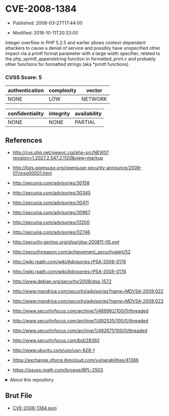 # CVE-2008-1384

- Published: 2008-03-27T17:44:00

- Modified: 2018-10-11T20:33:00

Integer overflow in PHP 5.2.5 and earlier allows context-dependent attackers to cause a denial of service and possibly have unspecified other impact via a printf format parameter with a large width specifier, related to the php_sprintf_appendstring function in formatted_print.c and probably other functions for formatted strings (aka *printf functions).

### CVSS Score: **5**

| authentication | complexity | vector |
| --- | --- | --- |
| NONE | LOW | NETWORK |

| confidentiality | integrity | availability |
| --- | --- | --- |
| NONE | NONE | PARTIAL |

## References

* http://cvs.php.net/viewvc.cgi/php-src/NEWS?revision=1.2027.2.547.2.1120&view=markup

* http://lists.opensuse.org/opensuse-security-announce/2008-07/msg00001.html

* http://secunia.com/advisories/30158

* http://secunia.com/advisories/30345

* http://secunia.com/advisories/30411

* http://secunia.com/advisories/30967

* http://secunia.com/advisories/31200

* http://secunia.com/advisories/32746

* http://security.gentoo.org/glsa/glsa-200811-05.xml

* http://securityreason.com/achievement_securityalert/52

* http://wiki.rpath.com/wiki/Advisories:rPSA-2008-0176

* http://wiki.rpath.com/wiki/Advisories:rPSA-2008-0178

* http://www.debian.org/security/2008/dsa-1572

* http://www.mandriva.com/security/advisories?name=MDVSA-2009:022

* http://www.mandriva.com/security/advisories?name=MDVSA-2009:023

* http://www.securityfocus.com/archive/1/489962/100/0/threaded

* http://www.securityfocus.com/archive/1/492535/100/0/threaded

* http://www.securityfocus.com/archive/1/492671/100/0/threaded

* http://www.securityfocus.com/bid/28392

* http://www.ubuntu.com/usn/usn-628-1

* https://exchange.xforce.ibmcloud.com/vulnerabilities/41386

* https://issues.rpath.com/browse/RPL-2503

<details>
<summary>About this repository</summary> 

  This repository is part of the project [Live Hack CVE](https://github.com/Live-Hack-CVE). Main website can be found [www.live-hack.org](https://www.live-hack.org) 
  
  Made by [Sn0wAlice](https://github.com/Sn0wAlice) for the people that care about security and need to have a feed of the latest CVEs. Hope you enjoy it, don't forget to star the repo and follow me on [Twitter](https://twitter.com/Sn0wAlice) and [Github](https://github.com/Sn0wAlice). And that is my [personnal website](https://www.alice-snow.me/)

  - [Home Page](https://github.com/Live-Hack-CVE)
  - [Framework](https://github.com/Live-Hack-CVE/cve-framework)
  - [CVE database](https://github.com/Live-Hack-CVE/full_database)
  - [Changelog](https://github.com/Live-Hack-CVE/Changelog)
</details>

## Brut File

* [CVE-2008-1384.json](https://raw.githubusercontent.com/Live-Hack-CVE/full_database/main/cves/2008/CVE-2008-1384.json)

